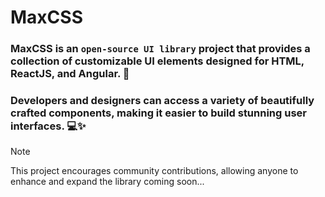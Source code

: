# MaxCSS
### MaxCSS is an `open-source UI library` project that provides a collection of customizable UI elements designed for HTML, ReactJS, and Angular. 🚀
### Developers and designers can access a variety of beautifully crafted components, making it easier to build stunning user interfaces. 💻✨
> [!NOTE]
> This project encourages community contributions, allowing anyone to enhance and expand the library
> coming soon...

